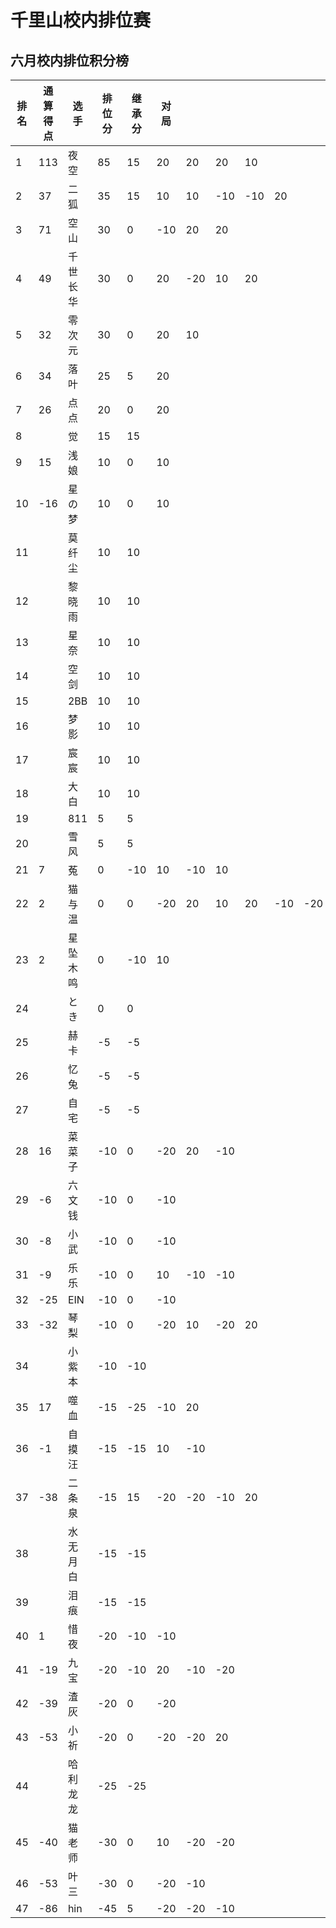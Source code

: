 # 千里山校内排位赛

## 六月校内排位积分榜

| 排名 | 通算得点   | 选手             | 排位分 | 继承分     | 对局  |    |    |    |    |    |    |    |    |    |    |
| ---- | ---------- | ---------------- | ------ | ---------- | -------- |-------- |-------- |-------- |-------- |-------- |-------- |-------- |-------- |-------- |-------- |
1|113|夜空|85|15|20|20|20|10|||||||||||||||||||||||||||||||||
2|37|二狐|35|15|10|10|-10|-10|20||||||||||||||||||||||||||||||||
3|71|空山|30|0|-10|20|20||||||||||||||||||||||||||||||||||
4|49|千世长华|30|0|20|-20|10|20|||||||||||||||||||||||||||||||||
5|32|零次元|30|0|20|10|||||||||||||||||||||||||||||||||||
6|34|落叶|25|5|20||||||||||||||||||||||||||||||||||||
7|26|点点|20|0|20||||||||||||||||||||||||||||||||||||
8||觉|15|15|||||||||||||||||||||||||||||||||||||
9|15|浅娘|10|0|10||||||||||||||||||||||||||||||||||||
10|-16|星の梦|10|0|10||||||||||||||||||||||||||||||||||||
11||莫纤尘|10|10|||||||||||||||||||||||||||||||||||||
12||黎晓雨|10|10|||||||||||||||||||||||||||||||||||||
13||星奈|10|10|||||||||||||||||||||||||||||||||||||
14||空剑|10|10|||||||||||||||||||||||||||||||||||||
15||2BB|10|10|||||||||||||||||||||||||||||||||||||
16||梦影|10|10|||||||||||||||||||||||||||||||||||||
17||宸宸|10|10|||||||||||||||||||||||||||||||||||||
18||大白|10|10|||||||||||||||||||||||||||||||||||||
19||811|5|5|||||||||||||||||||||||||||||||||||||
20||雪风|5|5|||||||||||||||||||||||||||||||||||||
21|7|菟|0|-10|10|-10|10||||||||||||||||||||||||||||||||||
22|2|猫与温|0|0|-20|20|10|20|-10|-20|||||||||||||||||||||||||||||||
23|2|星坠木鸣|0|-10|10||||||||||||||||||||||||||||||||||||
24||とき|0|0|||||||||||||||||||||||||||||||||||||
25||赫卡|-5|-5|||||||||||||||||||||||||||||||||||||
26||忆兔|-5|-5|||||||||||||||||||||||||||||||||||||
27||自宅|-5|-5|||||||||||||||||||||||||||||||||||||
28|16|菜菜子|-10|0|-20|20|-10||||||||||||||||||||||||||||||||||
29|-6|六文钱|-10|0|-10||||||||||||||||||||||||||||||||||||
30|-8|小武|-10|0|-10||||||||||||||||||||||||||||||||||||
31|-9|乐乐|-10|0|10|-10|-10||||||||||||||||||||||||||||||||||
32|-25|EIN|-10|0|-10||||||||||||||||||||||||||||||||||||
33|-32|琴梨|-10|0|-20|10|-20|20|||||||||||||||||||||||||||||||||
34||小紫本|-10|-10|||||||||||||||||||||||||||||||||||||
35|17|噬血|-15|-25|-10|20|||||||||||||||||||||||||||||||||||
36|-1|自摸汪|-15|-15|10|-10|||||||||||||||||||||||||||||||||||
37|-38|二条泉|-15|15|-20|-20|-10|20|||||||||||||||||||||||||||||||||
38||水无月白|-15|-15|||||||||||||||||||||||||||||||||||||
39||泪痕|-15|-15|||||||||||||||||||||||||||||||||||||
40|1|惜夜|-20|-10|-10||||||||||||||||||||||||||||||||||||
41|-19|九宝|-20|-10|20|-10|-20||||||||||||||||||||||||||||||||||
42|-39|渣灰|-20|0|-20||||||||||||||||||||||||||||||||||||
43|-53|小祈|-20|0|-20|-20|20||||||||||||||||||||||||||||||||||
44||哈利龙龙|-25|-25|||||||||||||||||||||||||||||||||||||
45|-40|猫老师|-30|0|10|-20|-20||||||||||||||||||||||||||||||||||
46|-53|叶三|-30|0|-20|-10|||||||||||||||||||||||||||||||||||
47|-86|hin|-45|5|-20|-20|-10||||||||||||||||||||||||||||||||||
